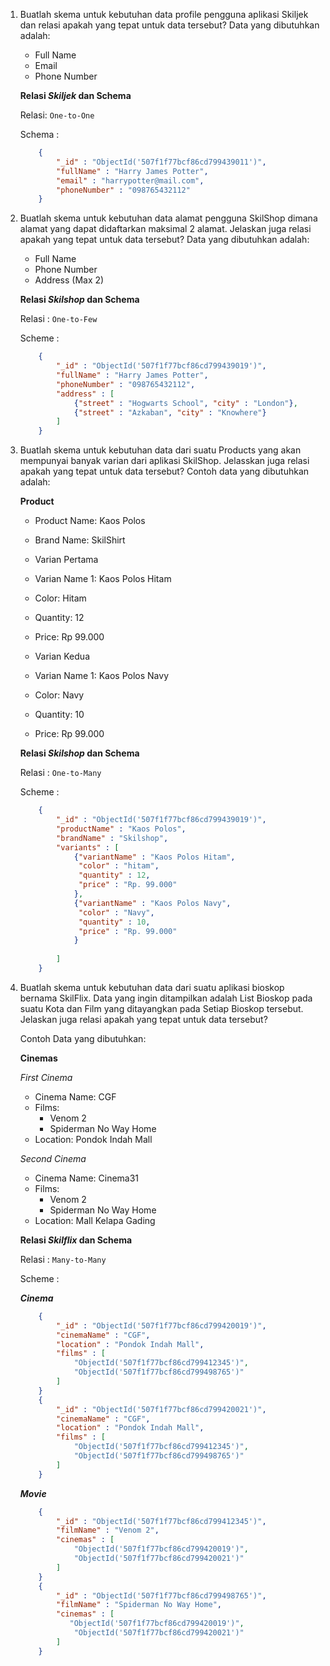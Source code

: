 1.  Buatlah skema untuk kebutuhan data profile pengguna aplikasi Skiljek dan relasi apakah yang tepat     untuk data tersebut? Data yang dibutuhkan adalah:

    - Full Name
    - Email
    - Phone Number
    
    **Relasi *Skiljek* dan Schema**

    Relasi: `One-to-One`
    
    Schema :

    ```json
        {
            "_id" : "ObjectId('507f1f77bcf86cd799439011')",
            "fullName" : "Harry James Potter",
            "email" : "harrypotter@mail.com",
            "phoneNumber" : "098765432112"
        }
    ```
 
2.  Buatlah skema untuk kebutuhan data alamat pengguna SkilShop dimana alamat yang dapat didaftarkan     maksimal 2 alamat. Jelaskan juga relasi apakah yang tepat untuk data tersebut? Data yang             dibutuhkan adalah:
    - Full Name
    - Phone Number
    - Address (Max 2)
    
    **Relasi *Skilshop* dan Schema**

    Relasi : `One-to-Few`
    
    Scheme :
    
    
    ```json
        {
            "_id" : "ObjectId('507f1f77bcf86cd799439019')",
            "fullName" : "Harry James Potter",
            "phoneNumber" : "098765432112",
            "address" : [
                {"street" : "Hogwarts School", "city" : "London"},
                {"street" : "Azkaban", "city" : "Knowhere"}
            ]
        }
    ```
    
    
3.  Buatlah skema untuk kebutuhan data dari suatu Products yang akan mempunyai banyak varian dari         aplikasi SkilShop. Jelasskan juga relasi apakah yang tepat untuk data tersebut? Contoh data yang     dibutuhkan adalah:
    
    **Product**

    - Product Name: Kaos Polos

    - Brand Name: SkilShirt

    - Varian Pertama

    - Varian Name 1: Kaos Polos Hitam

    - Color: Hitam

    - Quantity: 12

    - Price: Rp 99.000

    - Varian Kedua

    - Varian Name 1: Kaos Polos Navy

    - Color: Navy

    - Quantity: 10

    - Price: Rp 99.000


    **Relasi *Skilshop* dan Schema**

    Relasi : `One-to-Many`
    
    Scheme :
    
    ```json
        {
            "_id" : "ObjectId('507f1f77bcf86cd799439019')",
            "productName" : "Kaos Polos",
            "brandName" : "Skilshop",
            "variants" : [
                {"variantName" : "Kaos Polos Hitam",
                 "color" : "hitam",
                 "quantity" : 12,
                 "price" : "Rp. 99.000"
                },
                {"variantName" : "Kaos Polos Navy",
                 "color" : "Navy",
                 "quantity" : 10,
                 "price" : "Rp. 99.000"
                }
                
            ]
        }
    ```

4.  Buatlah skema untuk kebutuhan data dari suatu aplikasi bioskop bernama SkilFlix. Data yang ingin     ditampilkan adalah List Bioskop pada suatu Kota dan Film yang ditayangkan pada Setiap Bioskop         tersebut. Jelaskan juga relasi apakah yang tepat untuk data tersebut?

    Contoh Data yang dibutuhkan:

    **Cinemas**

    *First Cinema*

    - Cinema Name: CGF
    - Films:
      - Venom 2
      - Spiderman No Way Home
    - Location: Pondok Indah Mall
    
    *Second Cinema*

    - Cinema Name: Cinema31
    - Films:
      - Venom 2
      - Spiderman No Way Home
    - Location: Mall Kelapa Gading


    **Relasi *Skilflix* dan Schema**

    Relasi : `Many-to-Many`
    
    Scheme :
    
    
    ***Cinema***
    ```json
        {
            "_id" : "ObjectId('507f1f77bcf86cd799420019')",
            "cinemaName" : "CGF",
            "location" : "Pondok Indah Mall",
            "films" : [
                "ObjectId('507f1f77bcf86cd799412345')",
                "ObjectId('507f1f77bcf86cd799498765')"   
            ]
        }
        {
            "_id" : "ObjectId('507f1f77bcf86cd799420021')",
            "cinemaName" : "CGF",
            "location" : "Pondok Indah Mall",
            "films" : [
                "ObjectId('507f1f77bcf86cd799412345')",
                "ObjectId('507f1f77bcf86cd799498765')"   
            ]
        }
    ```
    
    ***Movie***
    ```json
        {
            "_id" : "ObjectId('507f1f77bcf86cd799412345')",
            "filmName" : "Venom 2",
            "cinemas" : [
                "ObjectId('507f1f77bcf86cd799420019')",
                "ObjectId('507f1f77bcf86cd799420021')"   
            ]
        }
        {
            "_id" : "ObjectId('507f1f77bcf86cd799498765')",
            "filmName" : "Spiderman No Way Home",
            "cinemas" : [
               "ObjectId('507f1f77bcf86cd799420019')",
                "ObjectId('507f1f77bcf86cd799420021')" 
            ]
        }
    ```
    

